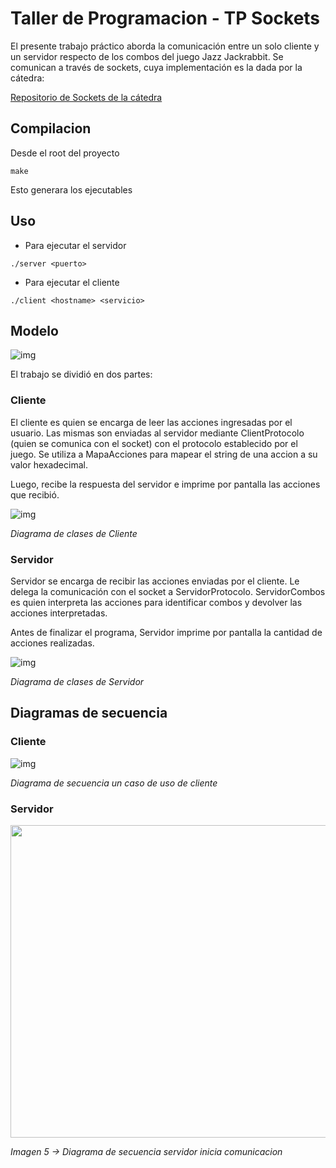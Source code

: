 # Taller de Programacion - TP Sockets

El presente trabajo práctico aborda la comunicación entre un solo cliente y un servidor respecto de los combos del juego Jazz Jackrabbit. Se comunican a través de sockets, cuya implementación es la dada por la cátedra:

[Repositorio de Sockets de la cátedra](https://github.com/eldipa/sockets-en-cpp)

## Compilacion

Desde el root del proyecto

`make`

Esto generara los ejecutables
## Uso

* Para ejecutar el servidor

`./server <puerto>`
* Para ejecutar el cliente

`./client <hostname> <servicio>`

## Modelo

![img](https://www.plantuml.com/plantuml/png/TL9DJyCm3BtdLqGxROBz0mv3Eu4q2J71TN9JRvYbIUKu4n_QVoUZJMaAzEJusS_Fprq50PROMFL2DMfiMddN8C9KHS7GPGsniQYKQi4SuO1wTkS4UGyVEg5F8GAJdsdzgPJMna88Ucq9dMo0NChgz5qrAPulKdnMunBCEBwYYG8yNtHlQbgcXlZM6F8EGz6xWHOoqFVxIj0XFuFrtDUUHueVs8ittdOwIva3bgMu4m7lO3mvfHaDLSGxnj1630Bzc4osHJuXbsIvQyAMXvHaKysFM1TgjzuSKR9X0LqDrexKdT9pe1dnt4Syz7iNOgds_C-99bNPc21GMJJ8E-CTlf5tatCb09mKo_vcM_kcylbkv0IvPHJuENKLztlaQttXoicEwNknv8k-MIxrOBKQeal-xz-phCccABL2LyV6VW40)

El trabajo se dividió en dos partes:

### Cliente

El cliente es quien se encarga de leer las acciones ingresadas por el usuario. Las mismas son enviadas al servidor mediante ClientProtocolo (quien se comunica con el socket) con el protocolo establecido por el juego. Se utiliza a MapaAcciones para mapear el string de una accion a su valor hexadecimal.

Luego, recibe la respuesta del servidor e imprime por pantalla las acciones que recibió.


![img](https://www.plantuml.com/plantuml/png/ZP91Ynin38Nl_XK-UcZsNeObREcvK2ZqEcWyIiUDRGLPJc2N_lVQdYIJPYaRyC6Idj_x47v90YmvUAMiXvJqL-ym2ketfNKvdywrcIb9X80RdP2FpZhgwXX_eyq2R5hbme5TS3o0BOA8oOnvjyErxjIVkw3lJ4AMF5qIdnAo0-zUWStrMQ-FQ8NuERiedmVPQhN2NIt-2ncF3cwWl8i8RS9etLXu6TCXOn8mQvITWRShxpSum9UpmvKrt3HxdIFnX8pJKFhFIQQ-Jy8k_jheWhrjo3GAHkIVu8bDf30oBWRT6lM3x1xbJIths4jVdzUxzPHmwlL8v6kz24sPwYBhccJU3-K-40yxSDvqBNKHtksdthgRwJ-zX75A5D1C853qhnjzWZGi1Ds5g2xm-82ike7t3vXzh09hyI2cD1RkvZzdcUWKpKodXjyUcRRJouz-shxxS-g-KKLdr_UZ6b3cjnz1gHUCKmx-Bm00)

_Diagrama de clases de Cliente_

### Servidor

Servidor se encarga de recibir las acciones enviadas por el cliente. Le delega la comunicación con el socket a ServidorProtocolo. ServidorCombos es quien interpreta las acciones para identificar combos y devolver las acciones interpretadas.

Antes de finalizar el programa, Servidor imprime por pantalla la cantidad de acciones realizadas.



![img](https://www.plantuml.com/plantuml/png/hLFjgjim3FsVf_1FXwKlS1dbZli2Wpr0K1oryUfOGNRIIyVUVN8Iz-FcGiSO5Ef8HqVdsD9hYC1nx5rH60SXg1_8ass9rQz2AVbzoG7jgMyOQp0uH910cR8ezOr3WrmRylXkoUloHLaVKzRs0zlUIWvyb4eZQGowB7v_RFUTAP8XHxdlBfLyMoiouGwkWGbD9FvgEk1zaNfjc3uNp6XiO_ac9iasAR_uyPC5hXd3C2PlUeuUCRw97Dj2coLbbnidRzALmjK6JE0lmjYCXmEojhx5zqe5Uy4wAhEIbWafRCW3OnJqpx4Vz59IgRKcAwvlm1P2fUulQaFay13_2r5d_vq7Zen7o7UkbxzAjH3f0tpb5cGSmPNh2Dxho4spcCTkZtEXxbw7p0bZVfHmYjUHCeu2jY-g8NBfUq5goIg1bJEaEzLohedh0rYdosNW5c178NheiL81UKgdyYxx40lesq0zQd4EWhzKwWoXNXJSjeRHJ4zWcGsS-mkovoWmQKcq11RTCtytnfRENXoUP_bpqRAyUTZLRhzTuM8JKRj4TCNc9VaCkCyAYbVnD_Rk3m00)

_Diagrama de clases de Servidor_


## Diagramas de secuencia

### Cliente
![img](https://www.plantuml.com/plantuml/png/ZP91IpCn48RFNtv5JcKNsky7z22jjU1542k2fp1DHfcQPCeaMz5VxzPTubgMnTl2FFEyxmxvfrOfW-GcU1M0eh6UC6RKYokzwJwN6WzecvQgQhMv7DyBPxRikSNYYK0CM4iSCLMU8aAjBhZHrOH2uEaJP6Bh3ewmxkLBpVkC4UK9F4lLPTPgYEZ5M99bHw_SCMCXExPlcC-DeWFlgzBCyNy76QfwhZC4YCHpFNjfq5WKQQUrcZoEeAKzYH5CnmRJMJGLt-AdS_oip_hPc-lhvyVjpjnkrpVRXxR3EoHZFITqfeV_P2x2yblxZup9z4L_YmF610SS4G_VIL4EBr6c58v2OVG4-Eqfxw-NPQLM65qJ_1S0)

_Diagrama de secuencia un caso de uso de cliente_


### Servidor

<img src="Diagramas/img_9.png" width="700" height="500">

_Imagen 5 ->  Diagrama de secuencia servidor inicia comunicacion_
